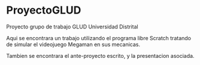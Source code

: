 # ProyectoGLUD
Proyecto grupo de trabajo GLUD Universidad Distrital

Aqui se encontrara un trabajo utilizando el programa libre Scratch tratando de simular el videojuego Megaman en sus mecanicas.

Tambien se encontrara el ante-proyecto escrito, y la presentacion asociada.
